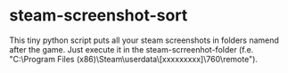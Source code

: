 # steam-screenshot-sort

This tiny python script puts all your steam screenshots in folders namend after the game.
Just execute it in the steam-scrreenhot-folder (f.e. "C:\Program Files (x86)\Steam\userdata\\[xxxxxxxxx]\760\remote"). 
